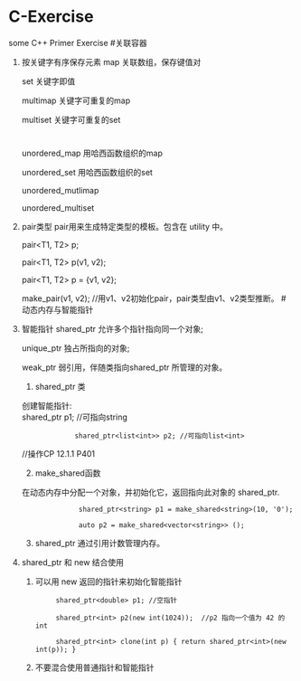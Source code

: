 # C-Exercise
some C++ Primer Exercise
#关联容器
1. 按关键字有序保存元素
    map 关联数组，保存键值对

    set 关键字即值

    multimap 关键字可重复的map

    multiset 关键字可重复的set

    #
    unordered_map 用哈西函数组织的map

    unordered_set 用哈西函数组织的set

    unordered_mutlimap

    unordered_multiset
2. pair类型
    pair用来生成特定类型的模板。包含在 utility 中。
    
    pair<T1, T2> p;

    pair<T1, T2> p(v1, v2);

    pair<T1, T2> p = {v1, v2};

    make_pair(v1, v2); //用v1、v2初始化pair，pair类型由v1、v2类型推断。
#动态内存与智能指针
1. 智能指针
    shared_ptr 允许多个指针指向同一个对象;

    unique_ptr 独占所指向的对象;

    weak_ptr 弱引用，伴随类指向shared_ptr 所管理的对象。
    
    1) shared_ptr 类
        
    创建智能指针:   
                    shared_ptr<string> p1; //可指向string

                    shared_ptr<list<int>> p2; //可指向list<int>
    
    //操作CP 12.1.1 P401
    
    2) make_shared函数

    在动态内存中分配一个对象，并初始化它，返回指向此对象的 shared_ptr.
    
                     shared_ptr<string> p1 = make_shared<string>(10, '0');
    
                     auto p2 = make_shared<vector<string>> ();
    
    3) shared_ptr 通过引用计数管理内存。

2. shared_ptr 和 new 结合使用

    1) 可以用 new 返回的指针来初始化智能指针 

                shared_ptr<double> p1; //空指针

                shared_ptr<int> p2(new int(1024));  //p2 指向一个值为 42 的 int
                
                shared_ptr<int> clone(int p) { return shared_ptr<int>(new int(p)); }
  

    2) 不要混合使用普通指针和智能指针

                

    







    
    

